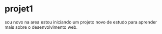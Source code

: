 # projet1
sou novo na area estou iniciando um projeto novo de estudo para aprender mais sobre o desenvolvimento web.
